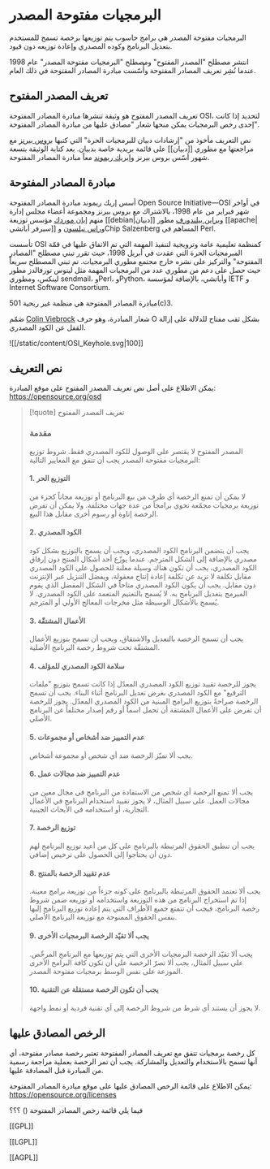 # البرمجيات مفتوحة المصدر

البرمجيات مفتوحة المصدر هي برامج حاسوب يتم توزيعها برخصة تسمح للمستخدم بتعديل البرنامج وكوده المصدري وإعادة توزيعه دون قيود.

انتشر مصطلح "المصدر المفتوح" ومصطلح "البرمجيات مفتوحة المصدر" عام 1998 عندما نُشِر تعريف المصادر المفتوحة وأُسّست مبادرة المصادر المفتوحة في ذلك العام.

## تعريف المصدر المفتوح

تعريف المصدر المفتوح هو وثيقة تنشرها مبادرة المصادر المفتوحة OSI، لتحديد إذا كانت إحدى رخص البرمجيات يمكن منحها شعار "مصادق عليها من مبادرة المصادر المفتوحة".

نص التعريف مأخوذ من "إرشادات دبيان للبرمجيات الحرة" التي كتبها [بروس بيرنز](https://en.wikipedia.org/wiki/Bruce_Perens) مع مراجعتها مع مطوري [[دبيان]] على قائمة بريدية خاصة بدبيان. بعد كتابة الوثيقة بتسعة شهور أسّس بروس بيرنز و[إيريك ريموند](https://en.wikipedia.org/wiki/Eric_S._Raymond) معاً مبادرة المصادر المفتوحة.

## مبادرة المصادر المفتوحة

أسس إريك ريموند مبادرة المصادر المفتوحة Open Source Initiative&mdash;OSI في أواخر شهر فبراير من عام 1998، بالاشتراك مع بروس بيرنز ومجموعة أعضاء مجلس إدارة منهم [إيان موردك](https://ar.wikipedia.org/wiki/%D8%A5%D9%8A%D8%A7%D9%86_%D9%85%D9%88%D8%B1%D8%AF%D9%88%D9%83) مؤسس توزيعة [[debian|دبيان]] و[براين بيلندورف](https://ar.wikipedia.org/wiki/%D8%A8%D8%B1%D9%8A%D8%A7%D9%86_%D8%A8%D9%8A%D9%84%D9%8A%D9%86%D8%AF%D9%88%D8%B1%D9%81) مطور [[apache|سيرفر أباتشي]] و[راس نيلسون](https://en.wikipedia.org/wiki/Russ_Nelson) وChip Salzenberg المساهم في Perl.

تأسست OSI كمنظمة تعليمية عامة وترويجية لتنفيذ المهمة التي تم الاتفاق عليها في قمّة المبرمجيات الحرة التي عقدت في أبريل 1998، حيث تقرر تبني مصطلح "المصادر المفتوحة" والتركيز على نشره خارج مجتمع مطوري البرمجيات. تم تبني المصطلح سريعاً حيث حصل على دعم من مطوري عدد من البرمجيات المهمة مثل لينوس تورفالدز مطور لينكس، ومطوري sendmail، وPerl، وPython، وأباتشي، بالإضافة لمؤسسة IETF و Internet Software Consortium.

مبادرة المصادر المفتوحة هي منظمة غير ربحية 501(c)3.

صَمّم [Colin Viebrock](https://viebrock.ca/) شعار المبادرة، وهو حرف O بشكل ثقب مفتاح للدلالة على إزالة القفل عن الكود المصدري.

![[/static/content/OSI_Keyhole.svg|100]]
## نص التعريف

يمكن الاطلاع على أصل نص تعريف المصدر المفتوح على موقع المبادرة: https://opensource.org/osd



> [!quote] تعريف المصدر المفتوح
> ### مقدمة
>
> المصدر المفتوح لا يقتصر على الوصول للكود المصدري فقط. شروط توزيع البرمجيات مفتوحة المصدر يجب أن تتفق مع المعايير التالية:
>
> #### 1. التوزيع الحر
>
> لا يمكن أن تمنع الرخصة أي طرف من بيع البرنامج أو توزيعه مجاناً كجزء من توزيعة برمجيات مجمّعة تحوي برامجاً من عدة جهات مختلفة. ولا يمكن أن تفرض الرخصة إتاوة أو رسوم أخرى مقابل هذا البيع.
>
> #### 2. الكود المصدري
>
> يجب أن يتضمن البرنامج الكود المصدري، ويجب أن يسمح بالتوزيع بشكل كود مصدري بالإضافة إلى الشكل المترجم. عندما يوزّع أحد أشكال المنتج دون إرفاق الكود المصدري، يجب أن تكون هناك وسيلة معلنة للحصول على الكود المصدري مقابل تكلفة  لا تزيد عن تكلفة إعادة إنتاج معقولة، ويفضل التنزيل عبر الإنترنت دون مقابل. يجب أن يكون الكود المصدري متاحاً في الشكل المفضل الذي يقوم المبرمج بتعديل البرنامج به. لا يُسمح بالتعتيم المتعمد على الكود المصدري. لا يُسمح بالأشكال الوسيطة مثل مخرجات المعالج الأولي أو المترجم.
>
> #### 3. الأعمال المشتقّة
>
> يجب أن تسمح الرخصة بالتعديل والاشتقاق، ويجب أن تسمح بتوزيع الأعمال المشتقّة تحت شروط رخصة البرنامج الأصلية.
> #### 4. سلامة الكود المصدري للمؤلف
>
> يجوز للرخصة تقييد توزيع الكود المصدري المعدّل إذا كانت تسمح بتوزيع "ملفات الترقيع" مع الكود المصدري بغرض تعديل البرنامج أثناء البناء. يجب أن تسمح الرخصة صراحةً بتوزيع البرامج المبنية من الكود المصدري المعدّل. يجوز للرخصة أن تفرض على الأعمال المشتقة أن تحمل اسماً أو رقم إصدار مختلفاً عن البرنامج الأصلي.
>
> #### 5. عدم التمييز ضد أشخاص أو مجموعات
>
> يجب ألا تميّز الرخصة ضد أي شخص أو مجموعة أشخاص.
>
> #### 6. عدم التمييز ضد مجالات عمل
>
> يجب ألا تمنع الرخصة أي شخص من الاستفادة من البرنامج في مجال معين من مجالات العمل. على سبيل المثال، لا يجوز تقييد استخدام البرنامج في الأعمال التجارية، أو استخدامه في الأبحاث الجينية.
>
> #### 7. توزيع الرخصة
>
> يجب أن تنطبق الحقوق المرتبطة بالبرنامج على كل من أعيد توزيع البرنامج لهم دون أن يحتاجوا إلى الحصول على ترخيص إضافي.
>
> #### 8. عدم تقييد الرخصة بالمنتج
>
> يجب ألا تعتمد الحقوق المرتبطة بالبرنامج على كونه جزءاً من توزيعة برامج معينة. إذا تم استخراج البرنامج من هذه التوزيعة واستخدامه أو توزيعه ضمن شروط رخصة البرنامج، فيجب أن تتمتع جميع الأطراف التي يتم إعادة توزيع البرنامج إليها بنفس الحقوق الممنوحة مع توزيعة البرنامج الأصلي.
>
> #### 9. يجب ألا تقيّد الرخصة البرمجيات الأخرى
>
> يجب ألا تقيّد الرخصة البرمجيات الأخرى التي يتم توزيعها مع البرنامج المرخّص. على سبيل المثال، يجب ألا تصرّ الرخصة على أن تكون كافة البرامج الأخرى الموزعة على نفس الوسط برمجيات مفتوحة المصدر.
>
> #### 10. يجب أن تكون الرخصة مستقلة عن التقنية
>
> لا يجوز أن يستند أي شرط من شروط الرخصة إلى أي تقنية فردية أو نمط واجهة.
>

## الرخص المصادق عليها

كل رخصة برمجيات تتفق مع تعريف المصادر المفتوحة تعتبر رخصة مصادر مفتوحة، أي أنها تسمح بالاستخدام والتعديل والمشاركة. يجب أن تمر الرخصة بعملية مراجعة رسمية من المبادرة قبل المصادقة عليها.

يمكن الاطلاع على قائمة الرخص المصادق عليها على موقع مبادرة المصادر المفتوحة: https://opensource.org/licenses

فيما يلي قائمة رخص المصادر المفتوحة () ؟؟؟


[[GPL]]

[[LGPL]]

[[AGPL]]

